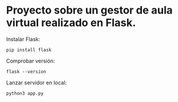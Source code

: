 # Proyecto sobre un gestor de aula virtual realizado en Flask.

Instalar Flask:
```
pip install flask
```

Comprobar versión:
```
flask --version
```

Lanzar servidor en local:
```
python3 app.py
```

```
```

```
```

